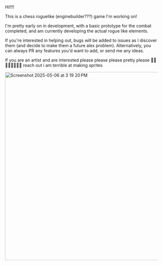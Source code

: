 Hi!!!!

This is a chess roguelike (enginebuilder???) game I'm working on!

I'm pretty early on in development, with a basic prototype for the combat completed, and am currently developing the actual rogue like elements.

If you're interested in helping out, bugs will be added to issues as I discover them (and decide to make them a future alex problem). Alternatively, you can always PR any features you'd want to add, or send me any ideas.

If you are an artist and are interested please please please pretty please 🥺🥺🥺🥺🥺🥺🥺🥺 reach out i am terrible at making sprites

<img width="620" alt="Screenshot 2025-05-06 at 3 19 20 PM" src="https://github.com/user-attachments/assets/ec9c193d-339e-4bd4-b9f0-a43eb26076ee" />
